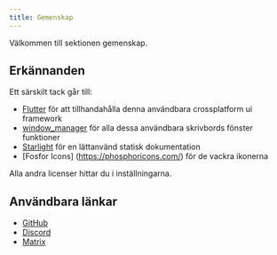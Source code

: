 ```yaml
---
title: Gemenskap
---
```


Välkommen till sektionen gemenskap.

## Erkännanden

Ett särskilt tack går till:

- [Flutter](https://github.com/flutter/flutter) för att tillhandahålla denna användbara crossplatform ui framework
- [window_manager](https://github.com/leanflutter/window_manager) för alla dessa användbara skrivbords fönster funktioner
- [Starlight](https://github.com/withastro/starlight) för en lättanvänd statisk dokumentation
- [Fosfor Icons] (https://phosphoricons.com/) för de vackra ikonerna

Alla andra licenser hittar du i inställningarna.

## Användbara länkar

- [GitHub](https://github.com/LinwoodDev/Butterfly)
- [Discord](https://go.linwood.dev/discord)
- [Matrix](https://go.linwood.dev/matrix)
